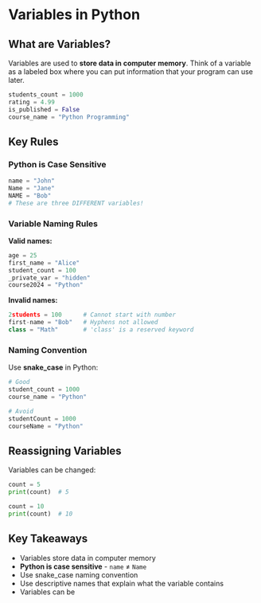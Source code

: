 # Variables in Python

## What are Variables?

Variables are used to **store data in computer memory**. Think of a variable as a labeled box where you can put information that your program can use later.

```python
students_count = 1000
rating = 4.99
is_published = False
course_name = "Python Programming"
```

## Key Rules

### Python is Case Sensitive

```python
name = "John"
Name = "Jane"
NAME = "Bob"
# These are three DIFFERENT variables!
```

### Variable Naming Rules

**Valid names:**

```python
age = 25
first_name = "Alice"
student_count = 100
_private_var = "hidden"
course2024 = "Python"
```

**Invalid names:**

```python
2students = 100      # Cannot start with number
first-name = "Bob"   # Hyphens not allowed
class = "Math"       # 'class' is a reserved keyword
```

### Naming Convention

Use **snake_case** in Python:

```python
# Good
student_count = 1000
course_name = "Python"

# Avoid
studentCount = 1000
courseName = "Python"
```

## Reassigning Variables

Variables can be changed:

```python
count = 5
print(count)  # 5

count = 10
print(count)  # 10
```

## Key Takeaways

- Variables store data in computer memory
- **Python is case sensitive** - `name` ≠ `Name`
- Use snake_case naming convention
- Use descriptive names that explain what the variable contains
- Variables can be
